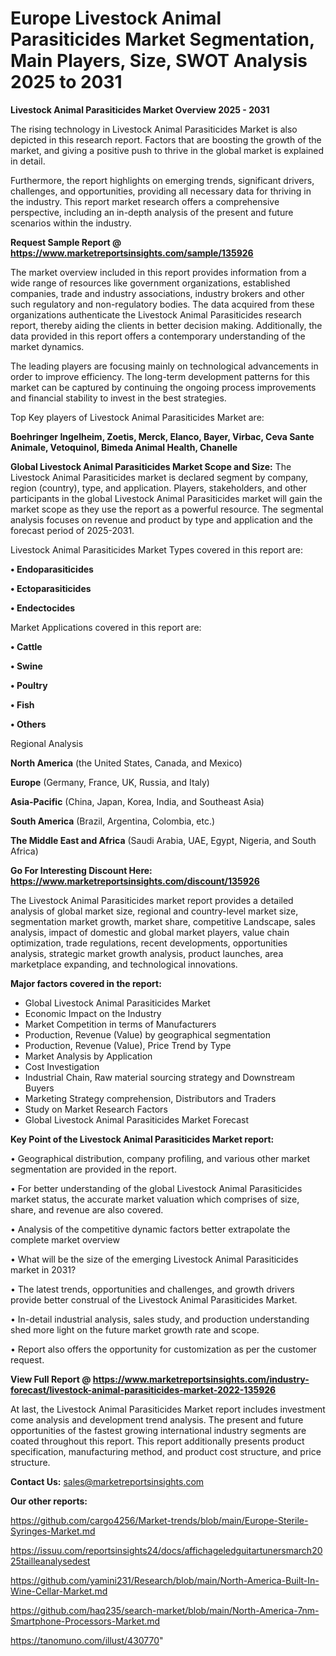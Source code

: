 # Europe Livestock Animal Parasiticides Market Segmentation, Main Players, Size, SWOT Analysis 2025 to 2031

<Strong> Livestock Animal Parasiticides Market Overview 2025 - 2031</strong>

The rising technology in Livestock Animal Parasiticides Market is also depicted in this research report. Factors that are boosting the growth of the market, and giving a positive push to thrive in the global market is explained in detail.

Furthermore, the report highlights on emerging trends, significant drivers, challenges, and opportunities, providing all necessary data for thriving in the industry. This report market research offers a comprehensive perspective, including an in-depth analysis of the present and future scenarios within the industry.

<strong>Request Sample Report @ <a href=https://www.marketreportsinsights.com/sample/135926>https://www.marketreportsinsights.com/sample/135926</a></strong>

The market overview included in this report provides information from a wide range of resources like government organizations, established companies, trade and industry associations, industry brokers and other such regulatory and non-regulatory bodies. The data acquired from these organizations authenticate the Livestock Animal Parasiticides research report, thereby aiding the clients in better decision making. Additionally, the data provided in this report offers a contemporary understanding of the market dynamics.

The leading players are focusing mainly on technological advancements in order to improve efficiency. The long-term development patterns for this market can be captured by continuing the ongoing process improvements and financial stability to invest in the best strategies.

Top Key players of Livestock Animal Parasiticides Market are:

<strong>Boehringer Ingelheim, Zoetis, Merck, Elanco, Bayer, Virbac, Ceva Sante Animale, Vetoquinol, Bimeda Animal Health, Chanelle</strong>

<strong><b>Global Livestock Animal Parasiticides Market Scope and Size:</b></strong>
The Livestock Animal Parasiticides market is declared segment by company, region (country), type, and application. Players, stakeholders, and other participants in the global Livestock Animal Parasiticides market will gain the market scope as they use the report as a powerful resource. The segmental analysis focuses on revenue and product by type and application and the forecast period of 2025-2031.

Livestock Animal Parasiticides Market Types covered in this report are:

<strong>• Endoparasiticides

• Ectoparasiticides

• Endectocides</strong>

Market Applications covered in this report are:

<strong>• Cattle

• Swine

• Poultry

• Fish

• Others</strong> 

Regional Analysis

<strong>North America</strong> (the United States, Canada, and Mexico)

<strong>Europe</strong> (Germany, France, UK, Russia, and Italy)

<strong>Asia-Pacific</strong> (China, Japan, Korea, India, and Southeast Asia)

<strong>South America</strong> (Brazil, Argentina, Colombia, etc.)

<strong>The Middle East and Africa</strong> (Saudi Arabia, UAE, Egypt, Nigeria, and South Africa)

<strong>Go For Interesting Discount Here: <a href=https://www.marketreportsinsights.com/discount/135926>https://www.marketreportsinsights.com/discount/135926</a></strong>

The Livestock Animal Parasiticides market report provides a detailed analysis of global market size, regional and country-level market size, segmentation market growth, market share, competitive Landscape, sales analysis, impact of domestic and global market players, value chain optimization, trade regulations, recent developments, opportunities analysis, strategic market growth analysis, product launches, area marketplace expanding, and technological innovations.

<strong><b>Major factors covered in the report:</b></strong>
<ul>
  <li>Global Livestock Animal Parasiticides Market </li>
  <li>Economic Impact on the Industry</li>
  <li>Market Competition in terms of Manufacturers</li>
  <li>Production, Revenue (Value) by geographical segmentation</li>
  <li>Production, Revenue (Value), Price Trend by Type</li>
  <li>Market Analysis by Application</li>
  <li>Cost Investigation</li>
  <li>Industrial Chain, Raw material sourcing strategy and Downstream Buyers</li>
  <li>Marketing Strategy comprehension, Distributors and Traders</li>
  <li>Study on Market Research Factors</li>
  <li>Global Livestock Animal Parasiticides Market Forecast</li>
</ul>

<strong><b>Key Point of the Livestock Animal Parasiticides Market report:</b></strong>

• Geographical distribution, company profiling, and various other market segmentation are provided in the report.

• For better understanding of the global Livestock Animal Parasiticides market status, the accurate market valuation which comprises of size, share, and revenue are also covered.

• Analysis of the competitive dynamic factors better extrapolate the complete market overview

• What will be the size of the emerging Livestock Animal Parasiticides market in 2031?

• The latest trends, opportunities and challenges, and growth drivers provide better construal of the Livestock Animal Parasiticides Market.

• In-detail industrial analysis, sales study, and production understanding shed more light on the future market growth rate and scope.

• Report also offers the opportunity for customization as per the customer request.

<strong><b>View Full Report @ <a href=https://www.marketreportsinsights.com/industry-forecast/livestock-animal-parasiticides-market-2022-135926>https://www.marketreportsinsights.com/industry-forecast/livestock-animal-parasiticides-market-2022-135926</a></b></strong>


At last, the Livestock Animal Parasiticides Market report includes investment come analysis and development trend analysis. The present and future opportunities of the fastest growing international industry segments are coated throughout this report. This report additionally presents product specification, manufacturing method, and product cost structure, and price structure.

<strong>Contact Us:</strong>
sales@marketreportsinsights.com

<strong>Our other reports:</strong>

<a href=https://github.com/cargo4256/Market-trends/blob/main/Europe-Sterile-Syringes-Market.md>https://github.com/cargo4256/Market-trends/blob/main/Europe-Sterile-Syringes-Market.md</a>

<a href=https://issuu.com/reportsinsights24/docs/affichageledguitartunersmarch2025tailleanalysedest>https://issuu.com/reportsinsights24/docs/affichageledguitartunersmarch2025tailleanalysedest</a>

<a href=https://github.com/yamini231/Research/blob/main/North-America-Built-In-Wine-Cellar-Market.md>https://github.com/yamini231/Research/blob/main/North-America-Built-In-Wine-Cellar-Market.md</a>

<a href=https://github.com/haq235/search-market/blob/main/North-America-7nm-Smartphone-Processors-Market.md>https://github.com/haq235/search-market/blob/main/North-America-7nm-Smartphone-Processors-Market.md</a>

<a href=https://tanomuno.com/illust/430770>https://tanomuno.com/illust/430770</a>"
